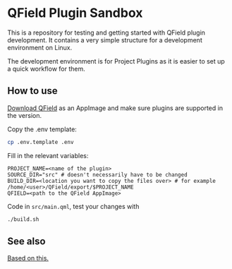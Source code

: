 # QField Plugin Sandbox

This is a repository for testing and getting started with QField plugin development.
It contains a very simple structure for a development environment on Linux.

The development environment is for Project Plugins as it is easier to set up
a quick workflow for them.

## How to use

[Download QField](https://github.com/opengisch/QField/releases/) as an AppImage and make sure plugins are supported in the version.

Copy the .env template:

```bash
cp .env.template .env
```

Fill in the relevant variables:

```
PROJECT_NAME=<name of the plugin>
SOURCE_DIR="src" # doesn't necessarily have to be changed
BUILD_DIR=<location you want to copy the files over> # for example /home/<user>/QField/export/$PROJECT_NAME
QFIELD=<path to the QField AppImage>
```

Code in `src/main.qml`, test your changes with

```bash
./build.sh
```

## See also

[Based on this.](https://github.com/opengisch/qfield-template-plugin)
